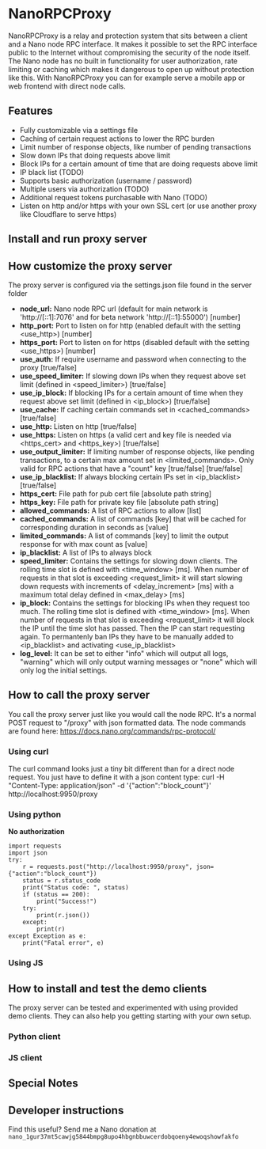 # NanoRPCProxy
NanoRPCProxy is a relay and protection system that sits between a client and a Nano node RPC interface. It makes it possible to set the RPC interface public to the Internet without compromising the security of the node itself. The Nano node has no built in functionality for user authorization, rate limiting or caching which makes it dangerous to open up without protection like this. With NanoRPCProxy you can for example serve a mobile app or web frontend with direct node calls.

## Features
* Fully customizable via a settings file
* Caching of certain request actions to lower the RPC burden
* Limit number of response objects, like number of pending transactions
* Slow down IPs that doing requests above limit
* Block IPs for a certain amount of time that are doing requests above limit
* IP black list (TODO)
* Supports basic authorization (username / password)
* Multiple users via authorization (TODO)
* Additional request tokens purchasable with Nano (TODO)
* Listen on http and/or https with your own SSL cert (or use another proxy like Cloudflare to serve https)

## Install and run proxy server


## How customize the proxy server
The proxy server is configured via the settings.json file found in the server folder
* **node_url:** Nano node RPC url (default for main network is 'http://[::1]:7076' and for beta network 'http://[::1]:55000') [number]
* **http_port:** Port to listen on for http (enabled default with the setting <use_http>) [number]
* **https_port:** Port to listen on for https (disabled default with the setting <use_https>) [number]
* **use_auth:** If require username and password when connecting to the proxy [true/false]
* **use_speed_limiter:** If slowing down IPs when they request above set limit (defined in <speed_limiter>) [true/false]
* **use_ip_block:** If blocking IPs for a certain amount of time when they request above set limit (defined in <ip_block>) [true/false]
* **use_cache:** If caching certain commands set in <cached_commands> [true/false]
* **use_http:** Listen on http [true/false]
* **use_https:** Listen on https (a valid cert and key file is needed via <https_cert> and <https_key>) [true/false]
* **use_output_limiter:** If limiting number of response objects, like pending transactions, to a certain max amount set in <limited_commands>. Only valid for RPC actions that have a "count" key [true/false] [true/false]
* **use_ip_blacklist:** If always blocking certain IPs set in <ip_blacklist> [true/false]
* **https_cert:** File path for pub cert file [absolute path string]
* **https_key:** File path for private key file [absolute path string]
* **allowed_commands:** A list of RPC actions to allow [list]
* **cached_commands:** A list of commands [key] that will be cached for corresponding duration in seconds as [value]
* **limited_commands:** A list of commands [key] to limit the output response for with max count as [value]
* **ip_blacklist:** A list of IPs to always block
* **speed_limiter:** Contains the settings for slowing down clients. The rolling time slot is defined with <time_window> [ms]. When number of requests in that slot is exceeding <request_limit> it will start slowing down requests with increments of <delay_increment> [ms] with a maximum total delay defined in <max_delay> [ms]
* **ip_block:** Contains the settings for blocking IPs when they request too much. The rolling time slot is defined with <time_window> [ms]. When number of requests in that slot is exceeding <request_limit> it will block the IP until the time slot has passed. Then the IP can start requesting again. To permantenly ban IPs they have to be manually added to <ip_blacklist> and activating <use_ip_blacklist>
* **log_level:** It can be set to either "info" which will output all logs, "warning" which will only output warning messages or "none" which will only log the initial settings.

## How to call the proxy server
You call the proxy server just like you would call the node RPC. It's a normal POST request to "<YourProxyURL>/proxy" with json formatted data.
The node commands are found here: https://docs.nano.org/commands/rpc-protocol/

### Using curl
The curl command looks just a tiny bit different than for a direct node request. You just have to define it with a json content type:
    curl -H "Content-Type: application/json" -d '{"action":"block_count"}' http://localhost:9950/proxy

### Using python
**No authorization**

    import requests
    import json
    try:
        r = requests.post("http://localhost:9950/proxy", json={"action":"block_count"})
        status = r.status_code
        print("Status code: ", status)
        if (status == 200):
            print("Success!")
        try:
            print(r.json())
        except:
            print(r)
    except Exception as e:
        print("Fatal error", e)

### Using JS

## How to install and test the demo clients
The proxy server can be tested and experimented with using provided demo clients. They can also help you getting starting with your own setup.

### Python client

### JS client


## Special Notes


## Developer instructions
Find this useful? Send me a Nano donation at `nano_1gur37mt5cawjg5844bmpg8upo4hbgnbbuwcerdobqoeny4ewoqshowfakfo`
